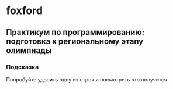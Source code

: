 # foxford
## Практикум по программированию: подготовка к региональному этапу олимпиады ##
### Подсказка ###
Попробуйте удвоить одну из строк и посмотреть что получится
